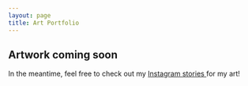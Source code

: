 ```yaml
---
layout: page
title: Art Portfolio
---
```


## Artwork coming soon

In the meantime, feel free to check out my
<a href="https://www.instagram.com/michelleliangx/"> Instagram stories </a> 
for my art!